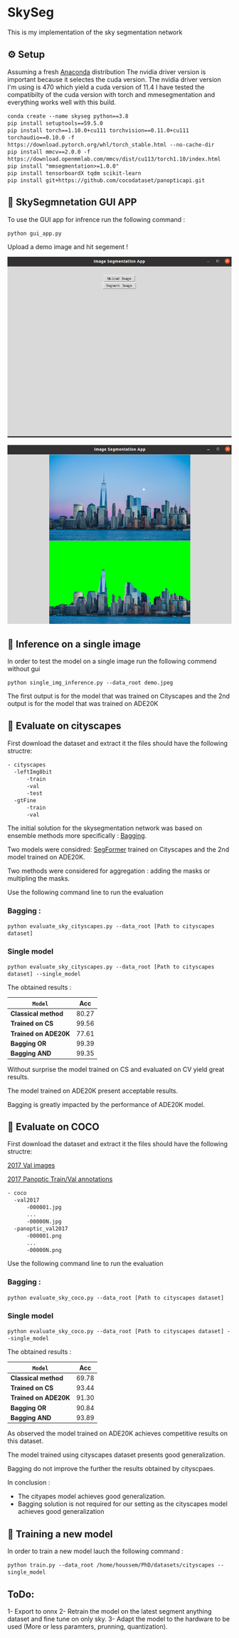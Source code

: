 # SkySeg

This is my implementation of the sky segmentation network

## ⚙️ Setup

Assuming a fresh [Anaconda](https://www.anaconda.com/download/) distribution
The nvidia driver version is important because it selectes the cuda version. The nvidia driver version I'm using is 470 which yield a cuda version of 11.4
I have tested the compatibilty of the cuda version with torch and mmesegmentation and everything works well with this build.
```shell
conda create --name skyseg python==3.8
pip install setuptools==59.5.0
pip install torch==1.10.0+cu111 torchvision==0.11.0+cu111 torchaudio==0.10.0 -f https://download.pytorch.org/whl/torch_stable.html --no-cache-dir
pip install mmcv==2.0.0 -f https://download.openmmlab.com/mmcv/dist/cu113/torch1.10/index.html
pip install "mmsegmentation>=1.0.0"
pip install tensorboardX tqdm scikit-learn
pip install git+https://github.com/cocodataset/panopticapi.git
```

## 💾 SkySegmnetation GUI APP
To use the GUI app for infrence run the following command : 
```shell
python gui_app.py 
```

Upload a demo image and hit segement !

![1.png](assets%2F1.png)

![2.png](assets%2F2.png)


## 💾 Inference on a single image
In order to test the model on a single image run the following commend without gui
```shell
python single_img_inference.py --data_root demo.jpeg
```
The first output is for the model that was trained on Cityscapes and the 2nd output is for the model that was trained on ADE20K
## 💾 Evaluate on cityscapes
First download the dataset and extract it the files should have the following structre:

```shell
- cityscapes
  -leftImg8bit
      -train
      -val
      -test
  -gtFine
      -train
      -val
```
The initial solution for the skysegmentation network was based on ensemble methods more specifically : [Bagging](https://en.wikipedia.org/wiki/Bootstrap_aggregating).

Two models were considred: [SegFormer](https://arxiv.org/abs/2105.15203) trained on Cityscapes and the 2nd model trained on ADE20K.

Two methods were considered for aggregation : adding the masks or multipling the masks.

Use the following command line to run the evaluation 

### Bagging : 
```shell
python evaluate_sky_cityscapes.py --data_root [Path to cityscapes dataset]
```

### Single model
```shell
python evaluate_sky_cityscapes.py --data_root [Path to cityscapes dataset] --single_model
```


The obtained results : 


| `Model`               | Acc   | 
|-----------------------|-------|
| **Classical method**  | 80.27 |
| **Trained on CS**     | 99.56 | 
| **Trained on ADE20K** | 77.61 | 
| **Bagging OR**        | 99.39 | 
| **Bagging AND**       | 99.35 | 

Without surprise the model trained on CS and evaluated on CV yield great results. 

The model trained on ADE20K present acceptable results.

Bagging is greatly impacted by the performance of ADE20K model. 

## 💾 Evaluate on COCO 
First download the dataset and extract it the files should have the following structre:

[2017 Val images ](http://images.cocodataset.org/zips/val2017.zip)

[2017 Panoptic Train/Val annotations](http://images.cocodataset.org/annotations/panoptic_annotations_trainval2017.zip)

```shell
- coco
  -val2017
      -000001.jpg
      ...
      -00000N.jpg
  -panoptic_val2017
      -000001.png
      ...
      -00000N.png
```
Use the following command line to run the evaluation 

### Bagging : 
```shell
python evaluate_sky_coco.py --data_root [Path to cityscapes dataset]
```

### Single model
```shell
python evaluate_sky_coco.py --data_root [Path to cityscapes dataset] --single_model
```


The obtained results : 

| `Model`               | Acc   | 
|-----------------------|-------|
| **Classical method**  | 69.78 |
| **Trained on CS**     | 93.44 | 
| **Trained on ADE20K** | 91.30 | 
| **Bagging OR**        | 90.84 | 
| **Bagging AND**       | 93.89 | 

As observed the model trained on ADE20K achieves competitive results on this dataset. 

The model trained using cityscapes dataset presents good generalization.

Bagging do not improve the further the results obtained by cityscpaes.

In conclusion : 
- The cityapes model achieves good generalization.
- Bagging solution is not required for our setting as the cityscapes model achieves good generalization

## 💾 Training a new model

In order to train a new model lauch the following command : 

```shell
python train.py --data_root /home/houssem/PhD/datasets/cityscapes --single_model
```

## ToDo: 
1- Export to onnx 
2- Retrain the model on the latest segment anything dataset and fine tune on only sky.
3- Adapt the model to the hardware to be used (More or less paramters, prunning, quantization).
